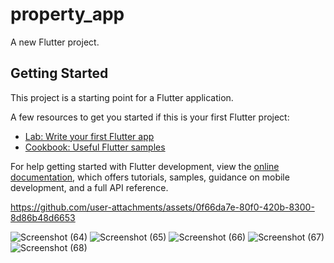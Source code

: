 # property_app

A new Flutter project.

## Getting Started

This project is a starting point for a Flutter application.

A few resources to get you started if this is your first Flutter project:

- [Lab: Write your first Flutter app](https://docs.flutter.dev/get-started/codelab)
- [Cookbook: Useful Flutter samples](https://docs.flutter.dev/cookbook)

For help getting started with Flutter development, view the
[online documentation](https://docs.flutter.dev/), which offers tutorials,
samples, guidance on mobile development, and a full API reference.




https://github.com/user-attachments/assets/0f66da7e-80f0-420b-8300-8d86b48d6653


![Screenshot (64)](https://github.com/user-attachments/assets/b1cd1cfe-a369-4267-a805-1095c857d0b0)
![Screenshot (65)](https://github.com/user-attachments/assets/3a31ec15-b371-48a5-8929-90419f88307b)
![Screenshot (66)](https://github.com/user-attachments/assets/3bf0477b-70eb-4baa-a229-e7f335bac3b2)
![Screenshot (67)](https://github.com/user-attachments/assets/bf09240e-3bb0-4f3d-84e4-042859b9b83f)
![Screenshot (68)](https://github.com/user-attachments/assets/f626225c-6342-4aed-8278-e8ca64a98913)


